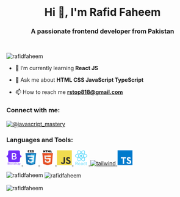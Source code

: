 <img src="https://user-images.githubusercontent.com/65373279/148280039-301b677b-74e7-49f8-af75-15e7c9253d74.png" alt="">
<h1 align="center">Hi 👋, I'm Rafid Faheem</h1>
<h3 align="center">A passionate frontend developer from Pakistan</h3>
<img src="https://encrypted-tbn0.gstatic.com/images?q=tbn:ANd9GcTQdhroUP3JxhPZili5XdUJ90lrDecNaiDm2w&s" alt=""> <img src="https://encrypted-tbn0.gstatic.com/images?q=tbn:ANd9GcSotTFsM24FS8CV1jb8CYZcaPWYiQZTi1YEFw&s" alt="">
<img src="https://encrypted-tbn0.gstatic.com/images?q=tbn:ANd9GcQs2dEGKznfM0aCa-VSRYfFqpLbQnPOQ5MI_w&s" alt=""> <img src="https://encrypted-tbn0.gstatic.com/images?q=tbn:ANd9GcSpn0tEIzsZp7K6KfDG_Aj0X_1vD4R_ZI2ZzQ&s" alt="">



<p align="left"> <img src="https://komarev.com/ghpvc/?username=rafidfaheem&label=Profile%20views&color=0e75b6&style=flat" alt="rafidfaheem" /> </p>

- 🌱 I’m currently learning **React JS**

- 💬 Ask me about **HTML CSS JavaScript TypeScript**

- 📫 How to reach me **rstop818@gmail.com**

<h3 align="left">Connect with me:</h3>
<p align="left">
<a href="https://instagram.com/@javascript_mastery" target="blank"><img align="center" src="https://raw.githubusercontent.com/rahuldkjain/github-profile-readme-generator/master/src/images/icons/Social/instagram.svg" alt="@javascript_mastery" height="30" width="40" /></a>
</p>

<h3 align="left">Languages and Tools:</h3>
<p align="left"> <a href="https://getbootstrap.com" target="_blank" rel="noreferrer"> <img src="https://raw.githubusercontent.com/devicons/devicon/master/icons/bootstrap/bootstrap-plain-wordmark.svg" alt="bootstrap" width="40" height="40"/> </a> <a href="https://www.w3schools.com/css/" target="_blank" rel="noreferrer"> <img src="https://raw.githubusercontent.com/devicons/devicon/master/icons/css3/css3-original-wordmark.svg" alt="css3" width="40" height="40"/> </a> <a href="https://www.w3.org/html/" target="_blank" rel="noreferrer"> <img src="https://raw.githubusercontent.com/devicons/devicon/master/icons/html5/html5-original-wordmark.svg" alt="html5" width="40" height="40"/> </a> <a href="https://developer.mozilla.org/en-US/docs/Web/JavaScript" target="_blank" rel="noreferrer"> <img src="https://raw.githubusercontent.com/devicons/devicon/master/icons/javascript/javascript-original.svg" alt="javascript" width="40" height="40"/> </a> <a href="https://reactjs.org/" target="_blank" rel="noreferrer"> <img src="https://raw.githubusercontent.com/devicons/devicon/master/icons/react/react-original-wordmark.svg" alt="react" width="40" height="40"/> </a> <a href="https://tailwindcss.com/" target="_blank" rel="noreferrer"> <img src="https://www.vectorlogo.zone/logos/tailwindcss/tailwindcss-icon.svg" alt="tailwind" width="40" height="40"/> </a> <a href="https://www.typescriptlang.org/" target="_blank" rel="noreferrer"> <img src="https://raw.githubusercontent.com/devicons/devicon/master/icons/typescript/typescript-original.svg" alt="typescript" width="40" height="40"/> </a> </p>

<p><img align="left" src="https://github-readme-stats.vercel.app/api/top-langs?username=rafidfaheem&show_icons=true&locale=en&layout=compact" alt="rafidfaheem" /></p>

<p>&nbsp;<img align="center" src="https://github-readme-stats.vercel.app/api?username=rafidfaheem&show_icons=true&locale=en" alt="rafidfaheem" /></p>

<p><img align="center" src="https://github-readme-streak-stats.herokuapp.com/?user=rafidfaheem&" alt="rafidfaheem" /></p>
